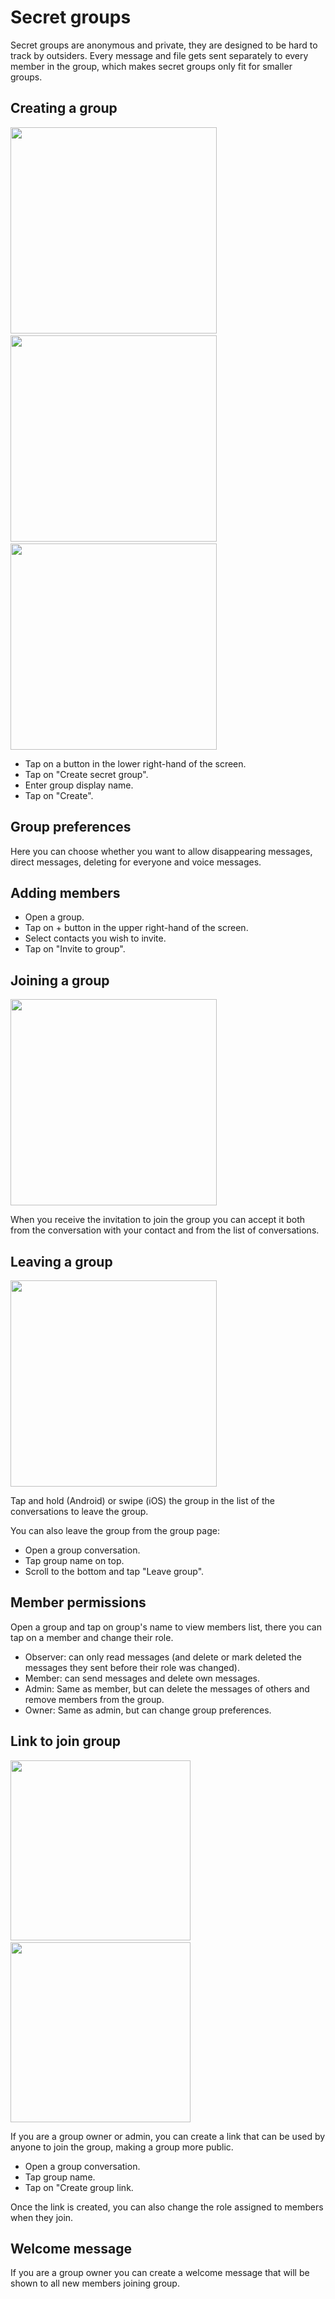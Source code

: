 # Secret groups

Secret groups are anonymous and private, they are designed to be hard to track by outsiders. Every message and file gets sent separately to every member in the group, which makes secret groups only fit for smaller groups.

## Creating a group

<img src="../../blog/images/20220808-group1.png" width="330"> &nbsp; <img src="../../blog/images/20220808-group2.png" width="330"> &nbsp; <img src="../../blog/images/20220808-group3.png" width="330">

- Tap on a button in the lower right-hand of the screen.
- Tap on "Create secret group".
- Enter group display name.
- Tap on "Create".

## Group preferences

Here you can choose whether you want to allow disappearing messages, direct messages, deleting for everyone and voice messages.

## Adding members

- Open a group.
- Tap on + button in the upper right-hand of the screen.
- Select contacts you wish to invite.
- Tap on "Invite to group".

## Joining a group

<img src="../../blog/images/20220723-group-invite.png" width="330">

When you receive the invitation to join the group you can accept it both from the conversation with your contact and from the list of conversations.

## Leaving a group

<img src="../../blog/images/20220723-group-leave.png" width="330">

Tap and hold (Android) or swipe (iOS) the group in the list of the conversations to leave the group.

You can also leave the group from the group page:

- Open a group conversation.
- Tap group name on top.
- Scroll to the bottom and tap "Leave group".

## Member permissions

Open a group and tap on group's name to view members list, there you can tap on a member and change their role.

- Observer: can only read messages (and delete or mark deleted the messages they sent before their role was changed).
- Member: can send messages and delete own messages.
- Admin: Same as member, but can delete the messages of others and remove members from the group.
- Owner: Same as admin, but can change group preferences.

## Link to join group

<img src="../../blog/images/20221108-group1.png" width="288"> &nbsp;&nbsp; <img src="../../blog/images/20221108-group2.png" width="288">

If you are a group owner or admin, you can create a link that can be used by anyone to join the group, making a group more public.

- Open a group conversation.
- Tap group name.
- Tap on "Create group link.

Once the link is created, you can also change the role assigned to members when they join.

## Welcome message

If you are a group owner you can create a welcome message that will be shown to all new members joining group.
